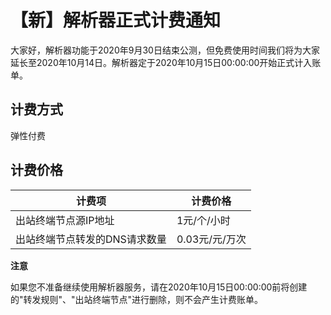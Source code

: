 【新】解析器正式计费通知 
=================================

大家好，解析器功能于2020年9月30日结束公测，但免费使用时间我们将为大家延长至2020年10月14日。解析器定于2020年10月15日00:00:00开始正式计入账单。

计费方式 
-------------------------

弹性付费

计费价格 
-------------------------



|       计费项        |    计费价格    |
|------------------|------------|
| 出站终端节点源IP地址      | 1元/个/小时    |
| 出站终端节点转发的DNS请求数量 | 0.03元/元/万次 |




**注意**



如果您不准备继续使用解析器服务，请在2020年10月15日00:00:00前将创建的"转发规则"、"出站终端节点"进行删除，则不会产生计费账单。
